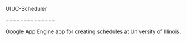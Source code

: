 UIUC-Scheduler

==============

Google App Engine app for creating schedules at University of Illinois.
